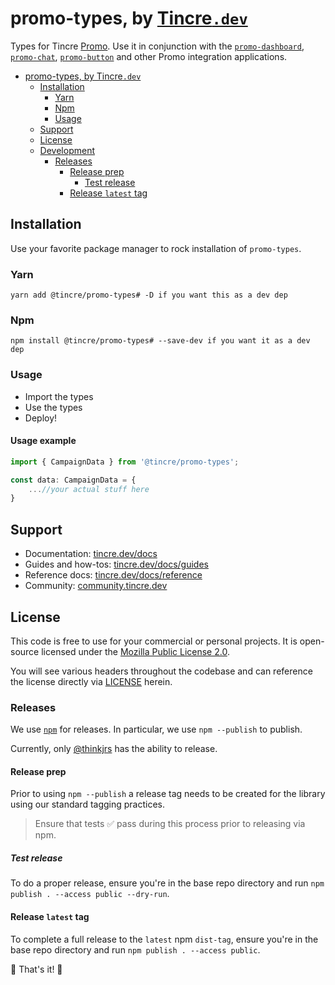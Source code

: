 # promo-types, by [Tincre`.dev`](https://tincre.dev/)

Types for Tincre [Promo](https://tincre.dev/promo). Use it in conjunction with the [`promo-dashboard`](https://github.com/Tincre/promo-dashboard), [`promo-chat`](https://github.com/Tincre/promo-chat), [`promo-button`](https://github.com/Tincre/promo-button) and other Promo integration applications.

- [promo-types, by Tincre`.dev`](#promo-types-by-tincredev)
  - [Installation](#installation)
    - [Yarn](#yarn)
    - [Npm](#npm)
    - [Usage](#usage)
  - [Support](#support)
  - [License](#license)
  - [Development](#development)
    - [Releases](#releases)
      - [Release prep](#release-prep)
        - [Test release](#test-release)
      - [Release `latest` tag](#release-latest-tag)

## Installation

Use your favorite package manager to rock installation of `promo-types`.

### Yarn

```
yarn add @tincre/promo-types# -D if you want this as a dev dep
```

### Npm

```
npm install @tincre/promo-types# --save-dev if you want it as a dev dep
```

### Usage

- Import the types
- Use the types
- Deploy!

#### Usage example

```ts
import { CampaignData } from '@tincre/promo-types';

const data: CampaignData = {
    ...//your actual stuff here
}
```

## Support

- Documentation: [tincre.dev/docs](https://tincre.dev/docs)
- Guides and how-tos: [tincre.dev/docs/guides](https://tincre.dev/docs/guides)
- Reference docs: [tincre.dev/docs/reference](https://tincre.dev/docs/reference)
- Community: [community.tincre.dev](https://community.tincre.dev)

## License

This code is free to use for your commercial or personal projects. It is open-source
licensed under the [Mozilla Public License 2.0](https://www.mozilla.org/en-US/MPL/2.0/).

You will see various headers throughout the codebase and can reference the license
directly via [LICENSE](/LICENSE) herein.

### Releases

We use [`npm`](https://npmjs.com) for releases. In particular, we use
`npm --publish` to publish.

Currently, only [@thinkjrs](https://github.com/thinkjrs) has the ability to release.

#### Release prep

Prior to using `npm --publish` a release tag needs to be created for
the library using our standard tagging practices.

> Ensure that tests :white_check_mark: pass during this process prior to
> releasing via npm.

##### Test release

To do a proper release, ensure you're in the base repo directory and run
`npm publish . --access public --dry-run`.

#### Release `latest` tag

To complete a full release to the `latest` npm `dist-tag`, ensure you're in
the base repo directory and run `npm publish . --access public`.

🎉 That's it! 🎉
